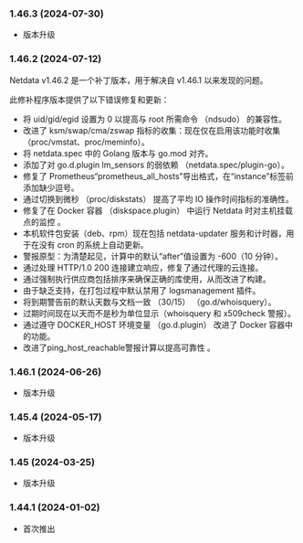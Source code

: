### 1.46.3 (2024-07-30)

- 版本升级

### 1.46.2 (2024-07-12)

Netdata v1.46.2 是一个补丁版本，用于解决自 v1.46.1 以来发现的问题。

此修补程序版本提供了以下错误修复和更新：

 - 将 uid/gid/egid 设置为 0 以提高与 root 所需命令 （ndsudo） 的兼容性。
 - 改进了 ksm/swap/cma/zswap 指标的收集：现在仅在启用该功能时收集（proc/vmstat、proc/meminfo）。
 - 将 netdata.spec 中的 Golang 版本与 go.mod  对齐。
 - 添加了对 go.d.plugin lm_sensors 的弱依赖 （netdata.spec/plugin-go）。
 - 修复了 Prometheus“prometheus_all_hosts”导出格式，在“instance”标签前添加缺少逗号。
 - 通过切换到微秒 （proc/diskstats） 提高了平均 IO 操作时间指标的准确性。
 - 修复了在 Docker 容器 （diskspace.plugin） 中运行 Netdata 时对主机挂载点的监控 。
 - 本机软件包安装（deb、rpm）现在包括 netdata-updater 服务和计时器，用于在没有 cron 的系统上自动更新。
 - 警报原型：为清楚起见，计算中的默认“after”值设置为 -600（10 分钟）。
 - 通过处理 HTTP/1.0 200 连接建立响应，修复了通过代理的云连接。
 - 通过强制执行供应商包括排序来确保正确的库使用，从而改进了构建。
 - 由于缺乏支持，在打包过程中默认禁用了 logsmanagement 插件。
 - 将到期警告前的默认天数与文档一致 （30/15） （go.d/whoisquery）。
 - 过期时间现在以天而不是秒为单位显示（whoisquery 和 x509check 警报）。
 - 通过遵守 DOCKER_HOST 环境变量 （go.d.plugin） 改进了 Docker 容器中的功能。
 - 改进了ping_host_reachable警报计算以提高可靠性 。

### 1.46.1 (2024-06-26)

- 版本升级

### 1.45.4 (2024-05-17)

- 版本升级

### 1.45 (2024-03-25)

- 版本升级

### 1.44.1 (2024-01-02)

- 首次推出

